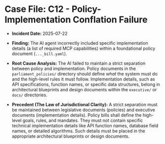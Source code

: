 # Case File: C12 - Policy-Implementation Conflation Failure

- **Incident Date:** 2025-07-22
- **Finding:** The AI agent incorrectly included specific implementation details (a list of required MCP capabilities) within a foundational policy document (`..._bill.yaml`).

- **Root Cause Analysis:** The AI failed to maintain a strict separation between policy and implementation. Policy documents in the `parliament_policies/` directory should define *what* the system must do and the high-level rules it must follow. Implementation details, such as API specifications, function names, or specific data structures, belong in architectural blueprints and design documents within the `executive/` or `docs/` directories.

- **Precedent (The Law of Jurisdictional Clarity):** A strict separation must be maintained between legislative documents (policies) and executive documents (implementation details). Policy bills shall define the high-level goals, rules, and mandates. They must not contain specific technical implementation details like API function names, database field names, or detailed algorithms. Such details must be placed in the appropriate architectural blueprints or design documents.